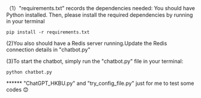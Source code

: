 （1）"requirements.txt" records the dependencies needed:
 You should have Python installed. Then, please install the required dependencies by running in your terminal
 
    pip install -r requirements.txt
    
(2)You also should have a Redis server running.Update the Redis connection details in "chatbot.py"

(3)To start the chatbot, simply run the "chatbot.py" file in your terminal:		

   ` python chatbot.py `


****** "ChatGPT_HKBU.py" and "try_config_file.py" just for me to test some codes 😊
